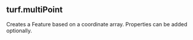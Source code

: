 ## turf.multiPoint

Creates a Feature<MultiPoint> based on a coordinate array. Properties can be added optionally.
